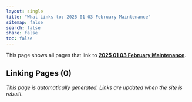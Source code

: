 ```yaml
---
layout: single
title: "What Links to: 2025 01 03 February Maintenance"
sitemap: false
search: false
share: false
toc: false
---
```


This page shows all pages that link to **[2025 01 03 February Maintenance](/scicompannounce/2025-01-03-february-maintenance/)**.

## Linking Pages (0)


*This page is automatically generated. Links are updated when the site is rebuilt.*
